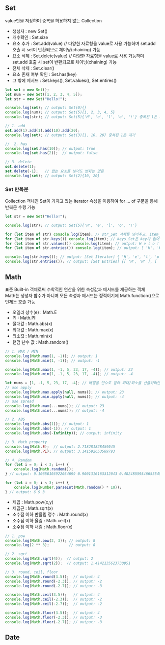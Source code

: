 ## Set
value만을 저장하며 중복을 허용하지 않는 Collection
* 생성자 : new Set()
* 개수확인 : Set.size
* 요소 추가 : Set.add(value)    // 다양한 자료형을 value로 사용 가능하며 set.add 호출 시 set이 반환되므로 체이닝(chaining) 가능
* 요소 삭제 : Set.delete(value) // 다양한 자료형을 value로 사용 가능하며 set.add 호출 시 set이 반환되므로 체이닝(chaining) 가능
* 전체 삭제 : Set.clear()
* 요소 존재 여부 확인 : Set.has(key)
* 그 밖에 메서드 : Set.keys(), Set.values(), Set.entires()
```js
let set = new Set();
let num = new Set([1, 2, 3, 4, 5]);
let str = new Set("Hello!");

console.log(set); // output: Set(0){}
console.log(num); // output: Set(5){1, 2, 3, 4, 5}
console.log(str); // output: Set(5){'H', 'e', 'l', 'o', '!'} 중복된 l은 제거

// 1. add
set.add(1).add(1).add(10).add(20);
console.log(set); // output: Set(3){1, 10, 20} 중복된 1은 제거

//  2. has
console.log(set.has(10)); // output: true
console.log(set.has(2));  // output: false

// 3. delete
set.delete(1);
set.delete(-1);   // 없는 요소를 넣어도 변화는 없음
console.log(set); // output: Set(2){10, 20}
```
### Set 반복문
Collection 객체인 Set이 가지고 있는 iterator 속성을 이용하여 for ... of 구문을 통해 반복문 수행 가능
```js
let str = new Set("Hello!");

console.log(str); // output: Set(5){'H', 'e', 'l', 'o', '!'}

for (let item of str) console.log(item); // str_Set 객체를 넣어주고, item_value가 item으로 return된다. output: H e l o !
for (let item of str.keys()) console.log(item); // keys_Set은 key가 없어서 동일하게 출력 output: H e l o !
for (let item of str.values()) console.log(item); // output: H e l o !
for (let item of str.entries()) console.log(item); // output: [ 'H', 'H' ] [ 'e', 'e' ] [ 'l', 'l' ] [ 'o', 'o' ] [ '!', '!' ]

console.log(str.keys()); // output: [Set Iterator] { 'H', 'e', 'l', 'o', '!' }
console.log(str.entries()); // output: [Set Entries] {[ 'H', 'H' ], [ 'e', 'e' ], [ 'l', 'l' ], [ 'o', 'o' ], [ '!', '!' ]}
```
## Math
표준 Built-in 객체로써 수학적인 연산을 위한 속성값과 메서드를 제공하는 객체<br>
Math는 생성자 함수가 아니며 모든 속성과 메서드는 정적이기에 Math.function()으로 언제든 호출 가능
* 오일러 상수(e) : Math.E
* PI : Math.PI
* 절대값 : Math.abs(x)
* 최대값 : Math.max(x)
* 최소값 : Math.min(x)
* 랜덤 난수 값 : Math.random()
```js
// 1. MAX / MIN
console.log(Math.max(1, -1)); // output: 1
console.log(Math.min(1, -1)); // output: -1

console.log(Math.max(1, -1, 5, 23, 17, -4)); // output: 23
console.log(Math.min(1, -1, 5, 23, 17, -4)); // output: -4

let nums = [1, -1, 5, 23, 17, -4]; // 배열을 인수로 받아 최대/최소를 산출하려면 apply 함수 혹은 스프레드 문법 사용 필요
// use apply
console.log(Math.max.apply(null, nums)); // output: 23
console.log(Math.min.apply(null, nums)); // output: -4
// use spread
console.log(Math.max(...nums)); // output: 23
console.log(Math.min(...nums)); // output: -4

// 2. ABS
console.log(Math.abs(1)); // output: 1
console.log(Math.abs(-1)); // output: 1
console.log(Math.abs(-Infinity)); // output: infinity

// 3. Math property
console.log(Math.E);  // output: 2.718281828459045
console.log(Math.PI); // output: 3.141592653589793

// 4. Random
for (let i = 0; i < 3; i++) {
    console.log(Math.random());
} // output: 0.10650103922054699 0.9001316163312043 0.48248559546655545

for (let i = 0; i < 3; i++) {
    console.log(Number.parseInt(Math.random() * 10));
} // output: 6 9 3
```
* 제곱 : Math.pow(x,y)
* 제곱근 : Math.sqrt(x)
* 소수점 이하 반올림 정수 : Math.round(x)
* 소수점 이하 올림 : Math.ceil(x)
* 소수점 이하 내림 : Math.floor(x)
```js
// 1. pow
console.log(Math.pow(2, 3)); // output: 8
console.log(2 ** 3);         // output: 8

// 2. sqrt
console.log(Math.sqrt(4));  // output: 2
console.log(Math.sqrt(2));  // output: 1.4142135623730951

// 3. round, ceil, floor
console.log(Math.round(3.5));  // output: 4
console.log(Math.round(-2.3)); // output: -2
console.log(Math.round(-2.7)); // output: -3

console.log(Math.ceil(3.5));   // output: 4
console.log(Math.ceil(-2.3));  // output: -2
console.log(Math.ceil(-2.7));  // output: -2

console.log(Math.floor(3.5));  // output: 4
console.log(Math.floor(-2.3)); // output: -3
console.log(Math.floor(-2.7)); // output: -3
```
## Date
